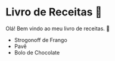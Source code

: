 # Livro de Receitas :book:

Olá! Bem vindo ao meu livro de receitas. :wave:

- Strogonoff de Frango
- Pavê
- Bolo de Chocolate
